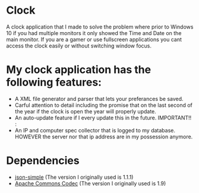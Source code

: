Clock
===============
A clock application that I made to solve the problem where prior to Windows 10 if you had multiple monitors it only showed the Time and Date on the main monitor. If you are a gamer or use fullscreen applications you cant access the clock easily or without switching window focus.

My clock application has the following features:
==================
  * A XML file generator and parser that lets your preferances be saved.
  * Carful attention to detail including the promise that on the last second of the year if the clock is open the year will properly update.
  * An auto-update feature if I every update this in the future.
IMPORTANT!! :
  * An IP and computer spec collector that is logged to my database. HOWEVER the server nor that ip address are in my possession anymore.

Dependencies
============
  * [json-simple](https://code.google.com/archive/p/json-simple/ "json-simple") (The version I originally used is 1.1.1)
  * [Apache Commons Codec](https://commons.apache.org/proper/commons-codec/ "commons-codec") (The version I originally used is 1.9)

